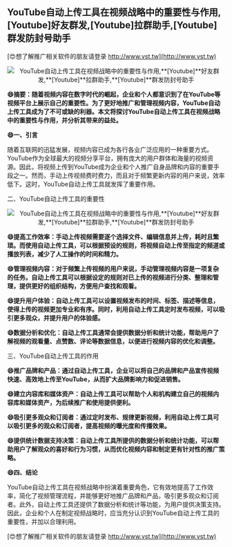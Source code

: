 ## **YouTube自动上传工具在视频战略中的重要性与作用,**[Youtube]**好友群发,**[Youtube]**拉群助手,**[Youtube]**群发防封号助手**

[😍想了解推广相关软件的朋友请登录 http://www.vst.tw](http://www.vst.tw)

 <center><img src="https://vst.tw/MP4/tuiguang/png/7.png" alt="YouTube自动上传工具在视频战略中的重要性与作用,**[Youtube]**好友群发,**[Youtube]**拉群助手,**[Youtube]**群发防封号助手"></center>

**😄摘要：随着视频内容在数字时代的崛起，企业和个人都意识到了在YouTube等视频平台上展示自己的重要性。为了更好地推广和管理视频内容，YouTube自动上传工具成为了不可或缺的利器。本文将探讨YouTube自动上传工具在视频战略中的重要性与作用，并分析其带来的益处。**

**😄一、引言**

随着互联网的迅猛发展，视频内容已成为各行各业广泛应用的一种重要方式。YouTube作为全球最大的视频分享平台，拥有庞大的用户群体和海量的视频资源。因此，将视频上传到YouTube成为企业和个人推广自身品牌和内容的重要手段之一。然而，手动上传视频费时费力，而且对于频繁更新内容的用户来说，效率低下。这时，YouTube自动上传工具就发挥了重要作用。

二、YouTube自动上传工具的重要性

 <center><img src="https://vst.tw/MP4/tuiguang/png/4.png" alt="YouTube自动上传工具在视频战略中的重要性与作用,**[Youtube]**好友群发,**[Youtube]**拉群助手,**[Youtube]**群发防封号助手"></center>

**😄提高工作效率：手动上传视频需要逐个选择文件、编辑信息并上传，耗时且繁琐。而使用自动上传工具，可以根据预设的规则，将视频自动上传至指定的频道或播放列表，减少了人工操作的时间和精力。**

**😄管理视频内容：对于频繁上传视频的用户来说，手动管理视频内容是一项复杂的任务。自动上传工具可以根据设定的规则对已上传的视频进行分类、整理和管理，提供更好的组织结构，方便用户查找和观看。**

**😄提升用户体验：自动上传工具可以设置视频发布的时间、标签、描述等信息，使得上传的视频更加专业和有序。同时，利用自动上传工具定时发布视频，可以吸引更多观众，并提升用户的体验感。**

**😄数据分析和优化：自动上传工具通常会提供数据分析和统计功能，帮助用户了解视频的观看量、点赞数、评论等数据信息，以便进行视频内容的优化和调整。**

三、YouTube自动上传工具的作用

**😄推广品牌和产品：通过自动上传工具，企业可以将自己的品牌和产品宣传视频快速、高效地上传至YouTube，从而扩大品牌影响力和促进销售。**

**😄建立内容库和媒体资产：自动上传工具可以帮助个人和机构建立自己的视频内容库和媒体资产，为后续推广和使用提供便利。**

**😄吸引更多观众和订阅者：通过定时发布、规律更新视频，利用自动上传工具可以吸引更多的观众和订阅者，提高视频的曝光度和传播效果。**

**😄提供统计数据支持决策：自动上传工具所提供的数据分析和统计功能，可以帮助用户了解观众的喜好和行为习惯，从而优化视频内容和制定更有针对性的推广策略。**

**😄四、结论**

YouTube自动上传工具在视频战略中扮演着重要角色，它有效地提高了工作效率，简化了视频管理流程，并能够更好地推广品牌和产品，吸引更多观众和订阅者。此外，自动上传工具还提供了数据分析和统计等功能，为用户提供决策支持。因此，企业和个人在制定视频战略时，应当充分认识到YouTube自动上传工具的重要性，并加以合理利用。

[😍想了解推广相关软件的朋友请登录 http://www.vst.tw](http://www.vst.tw)



